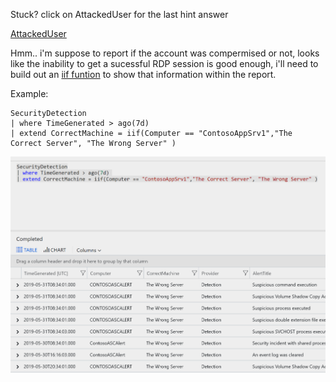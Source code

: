 Stuck? click on AttackedUser for the last hint answer

[AttackedUser](https://portal.loganalytics.io/Demo?q=H4sIAAAAAAAAA0WOTWsCQRBE7wv7H5o9KQRBPG9gMeI1YHISkclMZ7c1dg%2FdPX6APz4rAVOnd3hV1AZjUfLbGzpGJ%2BG6usNlQEX4oBOukVGDY4JXCL1MFvM0hX9lKadcHBXaFpqlsItJl%2FNGz%2FPmYWWVwzj79F7qCp7p3EM8Yvo01C5GKextDmq4P5jwZHV15ITpXSWjOqFNZ9tmdSVz4h7CX8Og2Pjuqzh8B%2FoZ0QWMegbiBw5i3uzq6hdPgyTy6AAAAA%3D%3D)

Hmm.. i'm suppose to report if the account was compermised or not, looks like the inability to get a sucessful RDP session is good enough, i'll need to build out an [iif funtion](https://docs.microsoft.com/en-us/azure/kusto/query/iiffunction) to show that information within the report.

Example:

~~~
SecurityDetection
| where TimeGenerated > ago(7d) 
| extend CorrectMachine = iif(Computer == "ContosoAppSrv1","The Correct Server", "The Wrong Server" )
~~~

![Hint](Pictures/Hint_Data5.png)